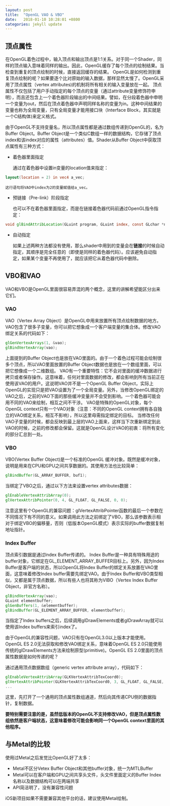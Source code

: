 ```yaml
---
layout: post
title:  "OpenGL VAO & VBO"
date:   2018-01-10 10:28:01 +0800
categories: jekyll update
---
```

## 顶点属性
在OpenGL着色过程中，输入顶点和输出顶点是1:1关系。对于同一个Shader，同样的顶点输入意味着同样的输出。因此，OpenGL缓存了每个顶点的绘制结果。当检查到重复的顶点绘制的时候，直接返回缓存的结果。
OpenGL是如何检测到重复顶点绘制的呢？如果要逐个比对原始的输入数据，那样显然太慢了。OpenGL采用了顶点属性（vertex attributes)的机制将所有相关的输入变量放在一起。
顶点属性不仅包括了用户手动指定的每个顶点的变量（通过attribute变量修饰符申明），而且还包含上一个着色器阶段输出的中间结果。譬如，在分段着色器中申明一个变量为out，然后在顶点着色器中声明同样名称的变量为in。这种中间结果的变量也称为全局变量，只有全局变量才能用接口块（Interface Block，其实就是一个C结构体)来定义格式。

由于OpenGL不支持变量名，所以顶点属性都是通过数组传递到OpenGL的，名为Buffer Object。Buffer Object是一个类似C数组一样的数据结构，它存储了顶点index和该index对应的属性（attributes）值。Shader从Buffer Object中获取顶点属性有三种方式：
+ 着色器里面指定

    通过在着色器中设置in变量的location值来指定：
 ```glsl
layout(location = 2) in vec4 a_vec;
```
    这行语句将VAO中index为2的变量赋值给a_vec。
+ 预链接（Pre-link）阶段指定

    也可以不在着色器里面指定，而是在链接着色器代码前通过OpenGL指令指定：
 ```glsl
void glBindAttribLocation(GLuint program, GLuint index, const GLchar *name);
```
+ 自动指定

    如果上述两种方法都没有使用，那么shader中用到的变量会在**链接**的时候自动指定，其顺序是完全任意的（即使是同样的着色器代码）。应该避免自动指定，如果某个变量不再使用了，就应该把它从着色器代码中删除。

## VBO和VAO
VAO和VBO是OpenGL里面很容易弄混的两个概念，这里的讲解希望能区分出来它们。
### VAO
VAO（Vertex Array Object）是OpenGL中用来放置所有顶点绘制数据的地方。VAO包含了很多子变量，你可以把它想象成一个客户端变量的集合体。修改VAO绑定关系的代码如下：
```glsl
glGenVertexArrays(1, &vao);
glBindVertexArray(vao);
```
上面提到的Buffer Object也是放在VAO里面的。由于一个着色过程可能会绘制很多个顶点，所以VAO里面放置的Buffer Object数据也是放在一个数组里面，可以把它想像成一个二维数组。
VAO有一个重要特性：它不会对里面的缓冲数据进行拷贝或者保存操作。这意味着，任何对里面数据的修改，都会影响到所有当前正在使用该VAO的用户。这说明VAO并不是一个OpenGL Buffer Object，实际上OpenGL的实现只是把VAO设置为了一个全局变量。另外，当修改OpenGL绑定的VAO之后，之前的VAO下面的那些缓冲变量并不会受到影响。一个着色器可能会用不同的VAO来绘制，相互之间不干涉。
VAO是特殊的OpenGL对象，每个OpenGL context只有一个VAO对象（注意：不同的OpenGL context拥有各自独立的VAO绑定关系，相互不影响），所以这里毋需指定绑定的目标。
当修改任何VAO子变量的时候，都会反映到最上层的VAO上面来，这样当下次重新绑定到此VAO的时候，之前的修改都会保留。这就是OpenGL设计VAO的初衷：将所有变化的部分汇总到一处。

### VBO
VBO(Vertex Buffer Object)是一个标准的OpenGL 缓冲对象。既然是缓冲对象，说明是用来在CPU和GPU之间共享数据的。其使用方法也比较简单：
```glsl
glBindBuffer(GL_ARRAY_BUFFER, buf1);
```
当绑定了VBO之后，通过以下方法来设置vertex attributes数据：
```glsl
glEnableVertexAttribArray(0);
glVertexAttribPointer(0, 4, GL_FLOAT, GL_FALSE, 0, 0);
```
注意这里有个OpenGL的兼容问题：glVertexAttribPointer函数的最后一个参数在不同情况下有不同的意义。如果调用此方法之前绑定了VBO，那么该参数表示相对于绑定VBO的偏移量，否则（低版本OpenGL模式）表示实际的buffer数据复制地址指针。

### Index Buffer
顶点索引数据是通过Index Buffer传递的。 Index Buffer是一种具有特殊用途的buffer对象，它绑定在GL_ELEMENT_ARRAY_BUFFER目标上。另外，因为Index Buffer是客户端的状态，所以OpenGL将Index Buffer的绑定关系放置在VAO里面，这意味着修改Index buffer需要先绑定VAO。由于Index Buffer和VBO类型相似，又都是属于顶点数据，所以有些人也将其称为VIBO（Vertex Index Buffer Object，非官方名称）。
```glsl
glBindVertexArray(vao);
GLuint elementbuffer;
glGenBuffers(1, &elementbuffer);
glBindBuffer(GL_ELEMENT_ARRAY_BUFFER, elementbuffer);
```
当指定了Index buffers之后，后续调用glDrawElements或者glDrawArray就可以使用该Index buffers来索引index了。

由于OpenGL的兼容性问题，VAO只有在OpenGL3.0以上版本才能使用。OpenGL ES 2.0无法获取和修改VAO绑定关系，意味着OpenGL ES 2.0只能使用传统的glDrawElements方法来绘制原型(primitive)。OpenGL ES
2.0里面的顶点属性数据是如何传递的呢？

通过通用顶点数据数组（generic vertex attribute array），代码如下：
```glsl
glEnableVertexAttribArray(GLKVertexAttribTexCoord0);
glVertexAttribPointer(GLKVertexAttribTexCoord0, 3, GL_FLOAT, GL_FALSE, 0, &buf);
...
```
这里，先打开了一个通用的顶点属性数组通道，然后向其传递CPU侧的数据指针，复制数据。

**要特别需要注意的是，虽然低版本的OpenGL不支持修改VAO，但是顶点属性数组依然是客户端状态，这意味着修改可能会影响同一个OpenGL context里面的其他程序。**

## 与Metal的比较
使用过Metal之后发觉比OpenGL好了太多：
- Metal不区分Vetex Buffer Object和其他buffer对象，统一为MTLBuffer
- Metal可以在客户端和GPU之间共享头文件，头文件里面定义的Buffer Index名称以及数据结构可以在两端共享
- API简洁明了，没有兼容性问题

iOS新项目如果不需要兼容其他平台的话，建议使用Metal绘制。

